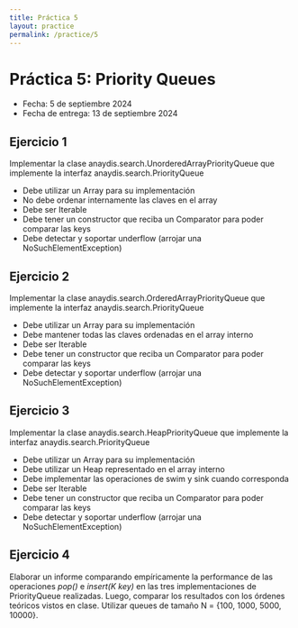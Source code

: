 ```yaml
---
title: Práctica 5
layout: practice
permalink: /practice/5
---
```


# Práctica 5: Priority Queues

* Fecha: 5 de septiembre 2024
* Fecha de entrega: 13 de septiembre 2024

## Ejercicio 1
Implementar la clase anaydis.search.UnorderedArrayPriorityQueue que implemente la interfaz anaydis.search.PriorityQueue
* Debe utilizar un Array para su implementación
* No debe ordenar internamente las claves en el array
* Debe ser Iterable
* Debe tener un constructor que reciba un Comparator<K> para poder comparar las keys
* Debe detectar y soportar underflow (arrojar una NoSuchElementException)

## Ejercicio 2

Implementar la clase anaydis.search.OrderedArrayPriorityQueue que implemente la interfaz anaydis.search.PriorityQueue
* Debe utilizar un Array para su implementación
* Debe mantener todas las claves ordenadas en el array interno
* Debe ser Iterable
* Debe tener un constructor que reciba un Comparator<K> para poder comparar las keys
* Debe detectar y soportar underflow (arrojar una NoSuchElementException)

## Ejercicio 3

Implementar la clase anaydis.search.HeapPriorityQueue que implemente la interfaz anaydis.search.PriorityQueue
* Debe utilizar un Array para su implementación
* Debe utilizar un Heap representado en el array interno
* Debe implementar las operaciones de swim y sink cuando corresponda
* Debe ser Iterable
* Debe tener un constructor que reciba un Comparator<K> para poder comparar las keys
* Debe detectar y soportar underflow (arrojar una NoSuchElementException)

## Ejercicio 4

Elaborar un informe comparando empíricamente la performance de las operaciones *pop()* e *insert(K key)* en las tres implementaciones de PriorityQueue realizadas. Luego, comparar los resultados con los órdenes teóricos vistos en clase. Utilizar queues de tamaño N = {100, 1000, 5000, 10000}.
